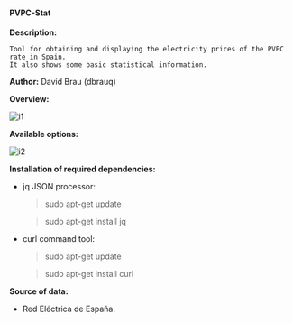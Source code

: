 #### PVPC-Stat


**Description:**

    Tool for obtaining and displaying the electricity prices of the PVPC rate in Spain.
    It also shows some basic statistical information.

**Author:** David Brau (dbrauq)

**Overview:**

![i1](https://user-images.githubusercontent.com/112086086/190706643-3697f3af-508e-4c4a-87cc-fef0309168d3.png)

**Available options:**  
  
![i2](https://user-images.githubusercontent.com/112086086/190559270-bb2cec98-c1cd-4c7c-ab6e-f1c6feae6ae5.png)

**Installation of required dependencies:**
  
  - jq JSON processor:

    >sudo apt-get update
    
    >sudo apt-get install jq
  
  - curl command tool:

    >sudo apt-get update
    
    >sudo apt-get install curl

**Source of data:**
  - Red Eléctrica de España.
